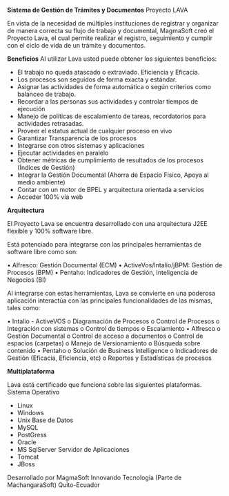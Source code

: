 **Sistema de Gestión de Trámites y Documentos**
Proyecto LAVA

En vista de la necesidad de múltiples instituciones de registrar y organizar de manera correcta su flujo de trabajo y documental, MagmaSoft creó el Proyecto Lava, el cual permite realizar el registro, seguimiento y cumplir con el ciclo de vida de un trámite y documentos.

**Beneficios**
Al utilizar Lava usted puede obtener los siguientes beneficios:

-	El trabajo no queda atascado o extraviado. Eficiencia y Eficacia.
-	Los procesos son seguidos de forma exacta y estándar.
-	Asignar las actividades de forma automática o según criterios como balanceo de trabajo.
-	Recordar a las personas sus actividades y controlar tiempos de ejecución
-	Manejo de políticas de escalamiento de tareas, recordatorios para actividades retrasadas.
-	Proveer el estatus actual de cualquier proceso en vivo
-	Garantizar Transparencia de los procesos
-	Integrarse con otros sistemas y aplicaciones
-	Ejecutar actividades en paralelo
-	Obtener métricas de cumplimiento de resultados de los procesos (Índices de Gestión)
-	Integrar la Gestión Documental (Ahorra de Espacio Físico, Apoya al medio ambiente)
-	Contar con un motor de BPEL y arquitectura orientada a servicios
-	Acceder 100% vía web

**Arquitectura**

El Proyecto Lava se encuentra desarrollado con una arquitectura J2EE flexible y 100% software libre.

Está potenciado para integrarse con las principales herramientas de software libre como son:

•	Alfresco: Gestión Documental (ECM)
•	ActiveVos/Intalio/jBPM: Gestión de Procesos (BPM)
•	Pentaho: Indicadores de Gestión, Inteligencia de Negocios (BI)



Al integrarse con estas herramientas, Lava se convierte en una poderosa aplicación interactúa con las principales funcionalidades de las mismas, tales como:

•	Intalio - ActiveVOS
o	Diagramación de Procesos
o	Control de Procesos
o	Integración con sistemas
o	Control de tiempos
o	Escalamiento
•	Alfresco
o	Gestión Documental
o	Control de acceso a documentos
o	Control de espacios (carpetas)
o	Manejo de Versionamiento
o	Búsqueda sobre contenido
•	Pentaho
o	Solución de Business Intelligence
o	Indicadores de Gestión (Eficacia, Eficiencia, etc)
o	Reportes y Estadísticas de procesos




**Multiplataforma**

Lava está certificado que funciona sobre las siguientes plataformas.
Sistema Operativo
- Linux
- Windows
- Unix
Base de Datos
- MySQL
- PostGress
- Oracle
- MS SqlServer
Servidor de Aplicaciones
- Tomcat
- JBoss

Desarrollado por MagmaSoft Innovando Tecnologia (Parte de MachangaraSoft)
Quito-Ecuador